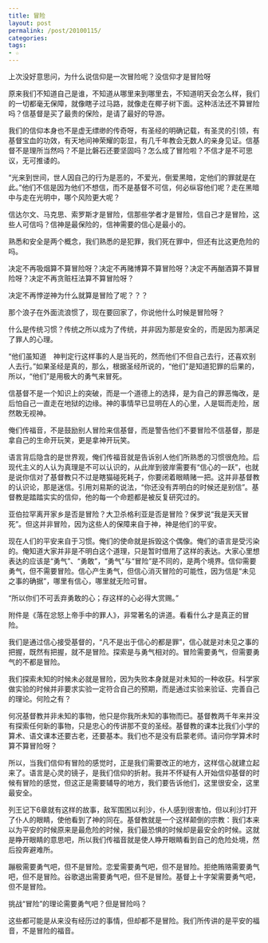 ```yaml
---
title: 冒险
layout: post
permalink: /post/20100115/
categories:
tags:
- ☆
---
```


上次没好意思问，为什么说信仰是一次冒险呢？没信仰才是冒险呀

原来我们不知道自己是谁，不知道从哪里来到哪里去，不知道明天会怎么样，我们的一切都毫无保障，就像瞎子过马路，就像走在椰子树下面。这种活法还不算冒险吗？信基督是买了最贵的保险，是请了最好的导游。

我们的信仰本身也不是虚无缥缈的传奇呀，有圣经的明确记载，有圣灵的引领，有基督宝血的功效，有天地间神荣耀的彰显，有几千年教会无数人的亲身见证。信基督不是理所当然吗？不是比磐石还要坚固吗？怎么成了冒险啦？不信才是不可思议，无可推诿的。

“光来到世间，世人因自己的行为是恶的，不爱光，倒爱黑暗，定他们的罪就是在此。”他们不信是因为他们不想信，而不是基督不可信，何必纵容他们呢？走在黑暗中与走在光明中，哪个风险更大呢？

信达尔文、马克思、索罗斯才是冒险，信那些学者才是冒险，信自己才是冒险，这些人可信吗？信神是最保险的，信神需要的信心是最小的。

熟悉和安全是两个概念，我们熟悉的是犯罪，我们死在罪中，但还有比这更危险的吗。

决定不再吸烟算不算冒险呀？决定不再赌博算不算冒险呀？决定不再酗酒算不算冒险呀？决定不再贪赃枉法算不算冒险呀？

决定不再悖逆神为什么就算是冒险了呢？？？

那个浪子在外面流浪惯了，现在要回家了，你说他什么时候是冒险呀？

什么是传统习惯？传统之所以成为了传统，并非因为那是安全的，而是因为那满足了罪人的心理。

“他们虽知道　神判定行这样事的人是当死的，然而他们不但自己去行，还喜欢别人去行。”如果圣经是真的，那么，根据圣经所说的，“他们”是知道犯罪的后果的，所以，“他们”是用极大的勇气来冒死。

信基督不是一个知识上的突破，而是一个道德上的选择，是为自己的罪恶悔改，是后怕自己一直走在地狱的边缘。神的事情早已显明在人的心里，人是铤而走险，居然敢无视神。

俺们传福音，不是鼓励别人冒险来信基督，而是警告他们不要冒险不信基督，那是拿自己的生命开玩笑，更是拿神开玩笑。

语言背后隐含的是世界观，俺们传福音就是告诉别人他们所熟悉的习惯很危险。后现代主义的人认为真理是不可以认识的，从此岸到彼岸需要有“信心的一跃”，也就是说你信对了基督教只不过是瞎猫碰死耗子，你要闭着眼睛赌一把。这并非基督教的认识论，那是迷信。引用刘易斯的说法，“你还没有弄明白的时候还是别信”。基督教是踏踏实实的信仰，他的每一个命题都是被反复研究过的。

亚伯拉罕离开家乡是否是冒险？大卫杀格利亚是否是冒险？保罗说“我是天天冒死”。但这并非冒险，因为这些人的保障来自于神，神是他们的平安。

现在人们的平安来自于习惯。俺们的使命就是拆毁这个偶像。俺们的语言是受污染的。俺知道大家并非是不明白这个道理，只是暂时借用了这样的表达。大家心里想表达的应该是“勇气”、“勇敢”，“勇气”与“冒险”是不同的，是两个境界。信仰需要勇气，但不需要冒险。信心产生勇气，但信心消灭冒险的可能性，因为信是“未见之事的确据”，哪里有信心，哪里就无险可冒。

“所以你们不可丢弃勇敢的心；存这样的心必得大赏赐。”

附件是《落在忿怒上帝手中的罪人》，非常著名的讲道。看看什么才是真正的冒险。

我们是通过信心接受基督的，“凡不是出于信心的都是罪”，信心就是对未见之事的把握，既然有把握，就不是冒险。探索是与勇气相对的。冒险需要勇气，但需要勇气的不都是冒险。

我们探索未知的时候未必就是冒险，因为失败本身就是对未知的一种收获。科学家做实验的时候并非要求实验一定符合自己的预期，而是通过实验来验证、完善自己的理论。何险之有？

何况基督教并非未知的事物，他只是你我所未知的事物而已。基督教两千年来并没有探索任何新的事物，只是忠心的传讲那不变的圣经。基督教的课本比我们小学的算术、语文课本还要古老，还要基本。我们也不是没有启蒙老师。请问你学算术时算不算冒险呀？

所以，当我们信仰有冒险的感觉时，正是我们需要改正的地方，这样信心就建立起来了。语言是心灵的镜子，是我们信仰的折射。我并不怀疑有人开始信仰基督的时候有冒险的感觉，但这正是需要辅导的地方，我们要告诉他们，这里很安全，这里最安全。

列王记下6章就有这样的故事，敌军围困以利沙，仆人感到很害怕，但以利沙打开了仆人的眼睛，使他看到了神的同在。基督教就是一个这样颠倒的宗教：我们本来以为平安的时候原来是最危险的时候，我们最恐惧的时候却是最安全的时候。这就是睁开眼睛的意思吧，所以我们传福音就是使人睁开眼睛看到自己的危险处境，然后投奔避难所。

蹦极需要勇气吧，但不是冒险。恋爱需要勇气吧，但不是冒险。拒绝贿赂需要勇气吧，但不是冒险。谷歌退出需要勇气吧，但不是冒险。基督上十字架需要勇气吧，但不是冒险。

挑战“冒险”的理论需要勇气吧？但是冒险吗？

这些都可能是从来没有经历过的事情，但却都不是冒险。我们所传讲的是平安的福音，不是冒险的福音。
